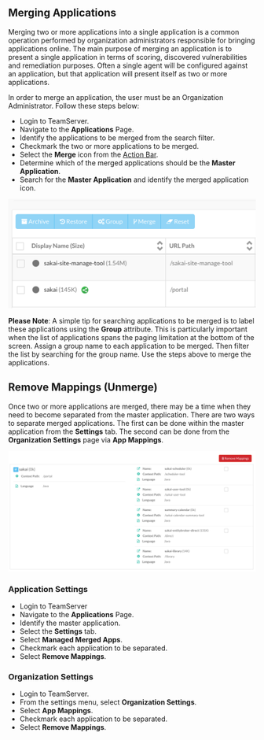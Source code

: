 <!--
title: "Merging and Unmerging Applications"
description: "Overview of application merging and unmerging"
-->

## Merging Applications
Merging two or more applications into a single application is a common operation performed by organization administrators responsible for bringing applications online. The main purpose of merging an application is to present a single application in terms of scoring, discovered vulnerabilities and remediation purposes. Often a single agent will be configured against an application, but that application will present itself as two or more applications. 

In order to merge an application, the user must be an Organization Administrator. Follow these steps below:

* Login to TeamServer.
* Navigate to the **Applications** Page.
* Identify the applications to be merged from the search filter.
* Checkmark the two or more applications to be merged.
* Select the **Merge** icon from the [Action Bar](user_tsguideui.html#overview).
* Determine which of the merged applications should be the **Master Application**.
* Search for the **Master Application** and identify the merged application icon.

<a href="assets/images/Merged_App.png" rel="lightbox" title="Example Merged Application"><img class="thumbnail" src="assets/images/Merged_App.png"/></a>

**Please Note**: A simple tip for searching applications to be merged is to label these applications using the **Group** attribute. This is particularly important when the list of applications spans the paging limitation at the bottom of the screen. Assign a group name to each application to be merged. Then filter the list by searching for the group name. Use the steps above to merge the applications.

## Remove Mappings (Unmerge)
Once two or more applications are merged, there may be a time when they need to become separated from the master application. There are two ways to separate merged applications. The first can be done within the master application from the **Settings** tab. The second can be done from the **Organization Settings** page via **App Mappings**.

<a href="assets/images/App_Mappings.png" rel="lightbox" title="Remove Mappings"><img class="thumbnail" src="assets/images/App_Mappings.png"/></a>

### Application Settings

* Login to TeamServer
* Navigate to the **Applications** Page.
* Identify the master application.
* Select the **Settings** tab.
* Select **Managed Merged Apps**.
* Checkmark each application to be separated.
* Select **Remove Mappings**.

### Organization Settings

* Login to TeamServer.
* From the settings menu, select **Organization Settings**.
* Select **App Mappings**.
* Checkmark each application to be separated.
* Select **Remove Mappings**.
